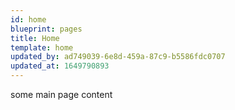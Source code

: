 ```yaml
---
id: home
blueprint: pages
title: Home
template: home
updated_by: ad749039-6e8d-459a-87c9-b5586fdc0707
updated_at: 1649790893
---
```

some main page content